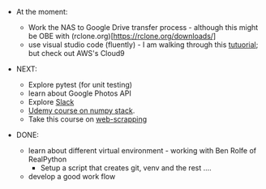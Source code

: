 
* At the moment: 
  * Work the NAS to Google Drive transfer process - although this might be OBE with (rclone.org)[https://rclone.org/downloads/]
  * use visual studio code (fluently) - I am walking through this [tutuorial](https://code.visualstudio.com/docs/python/environments); but check out AWS's Cloud9
  
  

* NEXT:
  * Explore pytest (for unit testing)
  * learn about Google Photos API
  * Explore [Slack](https://app.slack.com/client/TGVJELXRT/D01233TN77C/thread/CGY1X9MKM-1586635818.496300)
  * [Udemy course on numpy stack](https://www.udemy.com/course/deep-learning-prerequisites-the-numpy-stack-in-python/learn/lecture/8874838#overview). 
  * Take this course on [web-scrapping](https://realpython.com/python-web-scraping-practical-introduction/)
    
    
* DONE:
  * learn about different virtual environment - working with Ben Rolfe of RealPython
    * Setup a script that creates git, venv and the rest ....
  * develop a good work flow
